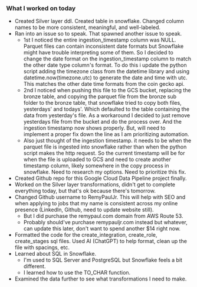 ### **What I worked on today**
- Created Silver layer ddl. Created table in snowflake. Changed column names to be more consistent, meaningful, and well-labeled.
- Ran into an issue so to speak. That spawned another issue to speak.
	- 1st I noticed the entire ingestion_timestamp column was NULL. Parquet files can contain inconsistent date formats but Snowflake might have trouble interpreting some of them. So I decided to change the date format on the ingestion_timestamp column to match the other date type column's format. To do this i update the python script adding the timezone class from the datetime library and using datetime.now(timezone.utc) to generate the date and time with utc. This matches the other date time formats from the coin gecko api.
	- 2nd I noticed when pushing this file to the GCS bucket, replacing the bronze table, and copying the parquet file from the bronze sub folder to the bronze table, that snowflake tried to copy both files, yesterdays' and todays'. Which defaulted to the table containing the data from yesterday's file. As a workaround I decided to just remove yesterdays file from the bucket and do the process over. And the ingestion timestamp now shows properly. But, will need to implement a proper fix down the line as I am prioritizing automation.
	- Also just thought of the ingestion timestamp. it needs to be when the parquet file is ingested into snowflake rather than when the python script makes the http request. So the current timestamp will be for when the file is uploaded to GCS and need to create another timestamp column, likely somewhere in the copy process in snowflake. Need to research my options.  Need to prioritize this fix.
- Created Github repo for this Google Cloud Data Pipeline project finally.
- Worked on the Silver layer transformations, didn't get to complete everything today, but that's ok because there's tomorrow.
- Changed Github username to RemyPaulJr. This will help with SEO and when applying to jobs that my name is consistent across my online presence (LinkedIn, Github, need to update website still).
	- But I did purchase the remypaul.com domain from AWS Route 53.
	- Probably should've purchase remypauljr.com instead but whatever, can update this later, don't want to spend another $14 right now.
- Formatted the code for the create_integration, create_role, create_stages sql files. Used AI (ChatGPT) to help format, clean up the file with spacings, etc.
- Learned about SQL in Snowflake.
	- I'm used to SQL Server and PostgreSQL but Snowflake feels a bit different.
	- I learned how to use the TO_CHAR function.
- Examined the data further to see what transformations I need to make.

##